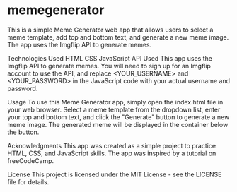 # memegenerator

This is a simple Meme Generator web app that allows users to select a meme template, add top and bottom text, and generate a new meme image. The app uses the Imgflip API to generate memes.

Technologies Used
HTML
CSS
JavaScript
API Used
This app uses the Imgflip API to generate memes. You will need to sign up for an Imgflip account to use the API, and replace <YOUR_USERNAME> and <YOUR_PASSWORD> in the JavaScript code with your actual username and password.

Usage
To use this Meme Generator app, simply open the index.html file in your web browser. Select a meme template from the dropdown list, enter your top and bottom text, and click the "Generate" button to generate a new meme image. The generated meme will be displayed in the container below the button.

Acknowledgments
This app was created as a simple project to practice HTML, CSS, and JavaScript skills. The app was inspired by a tutorial on freeCodeCamp.

License
This project is licensed under the MIT License - see the LICENSE file for details.
